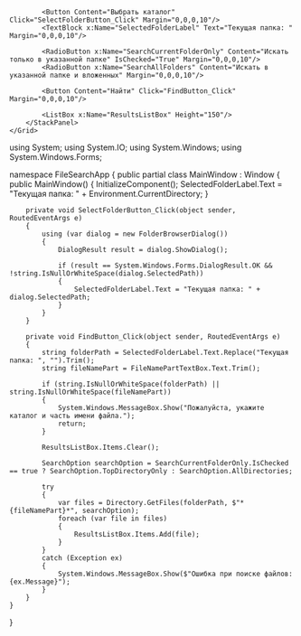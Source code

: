 <Window x:Class="FileSearchApp.MainWindow"
        xmlns="http://schemas.microsoft.com/winfx/2006/xaml/presentation"
        xmlns:x="http://schemas.microsoft.com/winfx/2006/xaml"
        Title="File Search" Height="350" Width="525">
    <Grid>
        <StackPanel Margin="10">
            <TextBlock Text="Укажите часть имени файла:" Margin="0,0,0,5"/>
            <TextBox x:Name="FileNamePartTextBox" Width="200" Margin="0,0,0,10"/>

            <Button Content="Выбрать каталог" Click="SelectFolderButton_Click" Margin="0,0,0,10"/>
            <TextBlock x:Name="SelectedFolderLabel" Text="Текущая папка: " Margin="0,0,0,10"/>

            <RadioButton x:Name="SearchCurrentFolderOnly" Content="Искать только в указанной папке" IsChecked="True" Margin="0,0,0,10"/>
            <RadioButton x:Name="SearchAllFolders" Content="Искать в указанной папке и вложенных" Margin="0,0,0,10"/>

            <Button Content="Найти" Click="FindButton_Click" Margin="0,0,0,10"/>

            <ListBox x:Name="ResultsListBox" Height="150"/>
        </StackPanel>
    </Grid>
</Window>


using System;
using System.IO;
using System.Windows;
using System.Windows.Forms;

namespace FileSearchApp
{
    public partial class MainWindow : Window
    {
        public MainWindow()
        {
            InitializeComponent();
            SelectedFolderLabel.Text = "Текущая папка: " + Environment.CurrentDirectory;
        }

        private void SelectFolderButton_Click(object sender, RoutedEventArgs e)
        {
            using (var dialog = new FolderBrowserDialog())
            {
                DialogResult result = dialog.ShowDialog();

                if (result == System.Windows.Forms.DialogResult.OK && !string.IsNullOrWhiteSpace(dialog.SelectedPath))
                {
                    SelectedFolderLabel.Text = "Текущая папка: " + dialog.SelectedPath;
                }
            }
        }

        private void FindButton_Click(object sender, RoutedEventArgs e)
        {
            string folderPath = SelectedFolderLabel.Text.Replace("Текущая папка: ", "").Trim();
            string fileNamePart = FileNamePartTextBox.Text.Trim();

            if (string.IsNullOrWhiteSpace(folderPath) || string.IsNullOrWhiteSpace(fileNamePart))
            {
                System.Windows.MessageBox.Show("Пожалуйста, укажите каталог и часть имени файла.");
                return;
            }

            ResultsListBox.Items.Clear();

            SearchOption searchOption = SearchCurrentFolderOnly.IsChecked == true ? SearchOption.TopDirectoryOnly : SearchOption.AllDirectories;

            try
            {
                var files = Directory.GetFiles(folderPath, $"*{fileNamePart}*", searchOption);
                foreach (var file in files)
                {
                    ResultsListBox.Items.Add(file);
                }
            }
            catch (Exception ex)
            {
                System.Windows.MessageBox.Show($"Ошибка при поиске файлов: {ex.Message}");
            }
        }
    }
}


